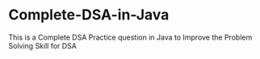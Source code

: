# Complete-DSA-in-Java
This is a Complete DSA Practice question in Java to Improve the Problem Solving Skill for DSA
